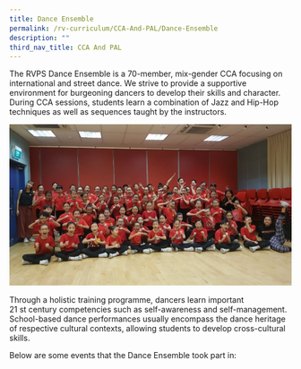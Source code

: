 ```yaml
---
title: Dance Ensemble
permalink: /rv-curriculum/CCA-And-PAL/Dance-Ensemble
description: ""
third_nav_title: CCA And PAL
---
```

The RVPS Dance Ensemble is a 70-member, mix-gender CCA focusing on international and street dance. We strive to provide a supportive environment for burgeoning dancers to develop their skills and character. During CCA sessions, students learn a combination of Jazz and Hip-Hop techniques as well as sequences taught by the instructors.

![](/images/RV%20Curriculum/CCA%20and%20PAL/Dance%20Ensemble/q1.jpg)

Through a holistic training programme, dancers learn important 21 st century competencies such as self-awareness and self-management. School-based dance performances usually encompass the dance heritage of respective cultural contexts, allowing students to develop cross-cultural skills.

Below are some events that the Dance Ensemble took part in: